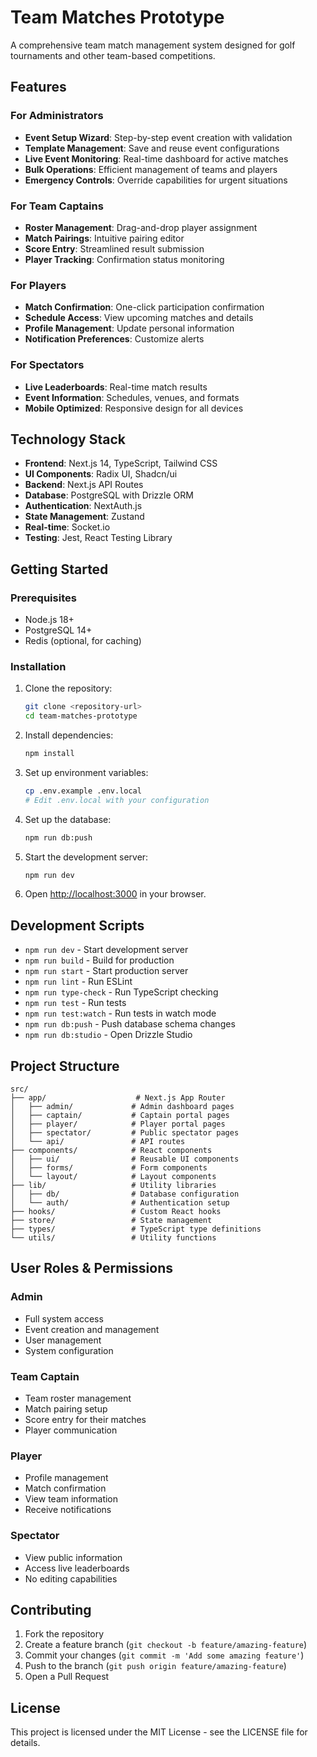 # Team Matches Prototype

A comprehensive team match management system designed for golf tournaments and other team-based competitions.

## Features

### For Administrators
- **Event Setup Wizard**: Step-by-step event creation with validation
- **Template Management**: Save and reuse event configurations
- **Live Event Monitoring**: Real-time dashboard for active matches
- **Bulk Operations**: Efficient management of teams and players
- **Emergency Controls**: Override capabilities for urgent situations

### For Team Captains
- **Roster Management**: Drag-and-drop player assignment
- **Match Pairings**: Intuitive pairing editor
- **Score Entry**: Streamlined result submission
- **Player Tracking**: Confirmation status monitoring

### For Players
- **Match Confirmation**: One-click participation confirmation
- **Schedule Access**: View upcoming matches and details
- **Profile Management**: Update personal information
- **Notification Preferences**: Customize alerts

### For Spectators
- **Live Leaderboards**: Real-time match results
- **Event Information**: Schedules, venues, and formats
- **Mobile Optimized**: Responsive design for all devices

## Technology Stack

- **Frontend**: Next.js 14, TypeScript, Tailwind CSS
- **UI Components**: Radix UI, Shadcn/ui
- **Backend**: Next.js API Routes
- **Database**: PostgreSQL with Drizzle ORM
- **Authentication**: NextAuth.js
- **State Management**: Zustand
- **Real-time**: Socket.io
- **Testing**: Jest, React Testing Library

## Getting Started

### Prerequisites

- Node.js 18+ 
- PostgreSQL 14+
- Redis (optional, for caching)

### Installation

1. Clone the repository:
   ```bash
   git clone <repository-url>
   cd team-matches-prototype
   ```

2. Install dependencies:
   ```bash
   npm install
   ```

3. Set up environment variables:
   ```bash
   cp .env.example .env.local
   # Edit .env.local with your configuration
   ```

4. Set up the database:
   ```bash
   npm run db:push
   ```

5. Start the development server:
   ```bash
   npm run dev
   ```

6. Open [http://localhost:3000](http://localhost:3000) in your browser.

## Development Scripts

- `npm run dev` - Start development server
- `npm run build` - Build for production
- `npm run start` - Start production server
- `npm run lint` - Run ESLint
- `npm run type-check` - Run TypeScript checking
- `npm run test` - Run tests
- `npm run test:watch` - Run tests in watch mode
- `npm run db:push` - Push database schema changes
- `npm run db:studio` - Open Drizzle Studio

## Project Structure

```
src/
├── app/                    # Next.js App Router
│   ├── admin/             # Admin dashboard pages
│   ├── captain/           # Captain portal pages
│   ├── player/            # Player portal pages
│   ├── spectator/         # Public spectator pages
│   └── api/               # API routes
├── components/            # React components
│   ├── ui/                # Reusable UI components
│   ├── forms/             # Form components
│   └── layout/            # Layout components
├── lib/                   # Utility libraries
│   ├── db/                # Database configuration
│   └── auth/              # Authentication setup
├── hooks/                 # Custom React hooks
├── store/                 # State management
├── types/                 # TypeScript type definitions
└── utils/                 # Utility functions
```

## User Roles & Permissions

### Admin
- Full system access
- Event creation and management
- User management
- System configuration

### Team Captain
- Team roster management
- Match pairing setup
- Score entry for their matches
- Player communication

### Player
- Profile management
- Match confirmation
- View team information
- Receive notifications

### Spectator
- View public information
- Access live leaderboards
- No editing capabilities

## Contributing

1. Fork the repository
2. Create a feature branch (`git checkout -b feature/amazing-feature`)
3. Commit your changes (`git commit -m 'Add some amazing feature'`)
4. Push to the branch (`git push origin feature/amazing-feature`)
5. Open a Pull Request

## License

This project is licensed under the MIT License - see the LICENSE file for details.